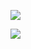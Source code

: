   ![](https://komarev.com/ghpvc/?username=SURV1VALH0RROR&label=PROFILE+VIEWS&color=#ff0000)

![](https://file.garden/ZmtEuA_82UkbgtiL/my%20friends%20png.png)

